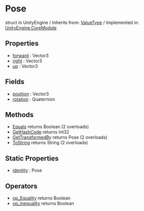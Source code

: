 # Pose
struct in UnityEngine
 / Inherits from: <a href="https://docs.unity3d.com/6000.0/Documentation/ScriptReference/ValueType.html">ValueType</a> / Implemented in: <a href="https://docs.unity3d.com/6000.0/Documentation/ScriptReference/UnityEngine.CoreModule.html">UnityEngine.CoreModule</a>
## Properties
- <a href="https://docs.unity3d.com/6000.0/Documentation/ScriptReference/Pose-forward.html">forward</a> : Vector3
- <a href="https://docs.unity3d.com/6000.0/Documentation/ScriptReference/Pose-right.html">right</a> : Vector3
- <a href="https://docs.unity3d.com/6000.0/Documentation/ScriptReference/Pose-up.html">up</a> : Vector3
## Fields
- <a href="https://docs.unity3d.com/6000.0/Documentation/ScriptReference/Pose-position.html">position</a> : Vector3
- <a href="https://docs.unity3d.com/6000.0/Documentation/ScriptReference/Pose-rotation.html">rotation</a> : Quaternion
## Methods
- <a href="https://docs.unity3d.com/6000.0/Documentation/ScriptReference/Pose.Equals.html">Equals</a> returns Boolean (2 overloads)
- <a href="https://docs.unity3d.com/6000.0/Documentation/ScriptReference/Pose.GetHashCode.html">GetHashCode</a> returns Int32
- <a href="https://docs.unity3d.com/6000.0/Documentation/ScriptReference/Pose.GetTransformedBy.html">GetTransformedBy</a> returns Pose (2 overloads)
- <a href="https://docs.unity3d.com/6000.0/Documentation/ScriptReference/Pose.ToString.html">ToString</a> returns String (2 overloads)
## Static Properties
- <a href="https://docs.unity3d.com/6000.0/Documentation/ScriptReference/Pose-identity.html">identity</a> : Pose
## Operators
- <a href="https://docs.unity3d.com/6000.0/Documentation/ScriptReference/Pose.op_Equality.html">op_Equality</a> returns Boolean
- <a href="https://docs.unity3d.com/6000.0/Documentation/ScriptReference/Pose.op_Inequality.html">op_Inequality</a> returns Boolean
